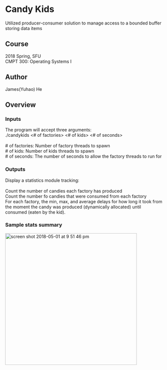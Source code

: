 # Candy Kids
Utilized producer-consumer solution to manage access to a bounded buffer storing data items

## Course
<dt>2018 Spring, SFU</dt>
<dt>CMPT 300: Operating Systems I</dt>

## Author
James(Yuhao) He

## Overview
### Inputs
<dt>The program will accept three arguments: </dt>
<dt> ./candykids <# of factories> <# of kids> <# of seconds> </dt>
</br>
<dt># of factories: Number of factory threads to spawn</dt>
<dt># of kids: Number of kids threads to spawn</dt>
<dt># of seconds: The number of seconds to allow the factory threads to run for</dt>

### Outputs
<dt>Display a statistics module tracking:</dt>
</br>
<dt>Count the number of candies each factory has produced</dt>
<dt>Count the number fo candies that were consumed from each factory</dt>
<dt>For each factory, the min, max, and average delays for how long it took from the moment the candy was produced (dynamically allocated) until consumed (eaten by the kid).</dt>

### Sample stats summary
<img width="422" alt="screen shot 2018-05-01 at 9 51 46 pm" src="https://user-images.githubusercontent.com/30460622/39501608-e36e1762-4d89-11e8-94b9-31fb1b0123b0.png">
